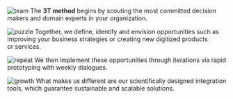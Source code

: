 ![team](images/icons/team.svg)
The **3T method** begins by scouting the most committed decision makers and domain experts in your organization.

![puzzle](images/icons/puzzle.svg)
Together, we define, identify and envision opportunities such as improving your business strategies or creating new digitized products or services. 

![repeat](images/icons/repeat.svg)
We then implement these opportunities through iterations via rapid prototyping with weekly dialogues.

![growth](images/icons/growth.svg)
What makes us different are our scientifically designed integration tools, which guarantee sustainable and scalable solutions.